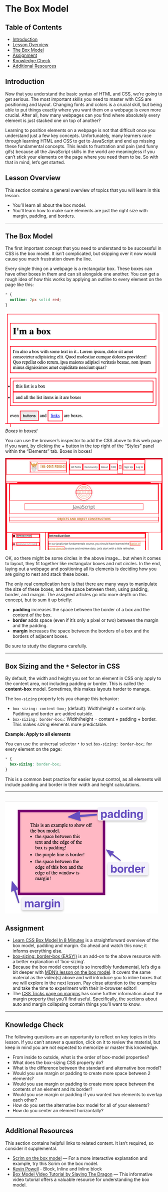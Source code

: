 # The Box Model

## Table of Contents

- [Introduction](#introduction)
- [Lesson Overview](#lesson-overview)
- [The Box Model](#the-box-model)
- [Assignment](#assignment)
- [Knowledge Check](#knowledge-check)
- [Additional Resources](#additional-resources)

## Introduction

Now that you understand the basic syntax of HTML and CSS, we’re going to get serious. The most important skills you need to master with CSS are positioning and layout. Changing fonts and colors is a crucial skill, but being able to put things exactly where you want them on a webpage is even more crucial. After all, how many webpages can you find where absolutely every element is just stacked one on top of another?

Learning to position elements on a webpage is not that difficult once you understand just a few key concepts. Unfortunately, many learners race through learning HTML and CSS to get to JavaScript and end up missing these fundamental concepts. This leads to frustration and pain (and funny gifs) because all the JavaScript skills in the world are meaningless if you can’t stick your elements on the page where you need them to be. So with that in mind, let’s get started.

## Lesson Overview

This section contains a general overview of topics that you will learn in this lesson.

- You’ll learn all about the box model.
- You’ll learn how to make sure elements are just the right size with margin, padding, and borders.

---

## The Box Model

The first important concept that you need to understand to be successful in CSS is the box model. It isn’t complicated, but skipping over it now would cause you much frustration down the line.

Every single thing on a webpage is a rectangular box. These boxes can have other boxes in them and can sit alongside one another. You can get a rough idea of how this works by applying an outline to every element on the page like this:

```css
* {
  outline: 2px solid red;
}
```

![alt text](image-1.png)
_Boxes in boxes!_

You can use the browser’s inspector to add the CSS above to this web page if you want, by clicking the + button in the top right of the “Styles” panel within the “Elements” tab. Boxes in boxes!

![alt text](image-2.png)

OK, so there might be some circles in the above image… but when it comes to layout, they fit together like rectangular boxes and not circles. In the end, laying out a webpage and positioning all its elements is deciding how you are going to nest and stack these boxes.

The only real complication here is that there are many ways to manipulate the size of these boxes, and the space between them, using padding, border, and margin. The assigned articles go into more depth on this concept, but to sum it up briefly:

- **padding** increases the space between the border of a box and the content of the box.
- **border** adds space (even if it’s only a pixel or two) between the margin and the padding.
- **margin** increases the space between the borders of a box and the borders of adjacent boxes.

Be sure to study the diagrams carefully.

---

## Box Sizing and the `*` Selector in CSS

By default, the width and height you set for an element in CSS only apply to the content area, not including padding or border. This is called the **content-box** model. Sometimes, this makes layouts harder to manage.

The `box-sizing` property lets you change this behavior:

- `box-sizing: content-box;` (default): Width/height = content only. Padding and border are added outside.
- `box-sizing: border-box;`: Width/height = content + padding + border. This makes sizing elements more predictable.

**Example: Apply to all elements**

You can use the universal selector `*` to set `box-sizing: border-box;` for every element on the page:

```css
* {
  box-sizing: border-box;
}
```

This is a common best practice for easier layout control, as all elements will include padding and border in their width and height calculations.

---

## ![alt text](image-3.png)

## Assignment

- [Learn CSS Box Model In 8 Minutes](https://www.youtube.com/watch?v=rIO5326FgPE) is a straightforward overview of the box model, padding and margin. Go ahead and watch this now; it informs everything else.
- [box-sizing: border-box (EASY!)](https://www.youtube.com/watch?v=HdZHcFWcAd8) is an add-on to the above resource with a better explanation of ‘box-sizing’.
- Because the box model concept is so incredibly fundamental, let’s dig a bit deeper with [MDN’s lesson on the box model](https://developer.mozilla.org/en-US/docs/Learn/CSS/Building_blocks/The_box_model). It covers the same material as the video(s) above and will introduce you to inline boxes that we will explore in the next lesson. Pay close attention to the examples and take the time to experiment with their in-browser editor!
- The [CSS Tricks page on margins](https://css-tricks.com/almanac/properties/m/margin/) has some further information about the margin property that you’ll find useful. Specifically, the sections about auto and margin collapsing contain things you’ll want to know.

---

## Knowledge Check

The following questions are an opportunity to reflect on key topics in this lesson. If you can’t answer a question, click on it to review the material, but keep in mind you are not expected to memorize or master this knowledge.

- From inside to outside, what is the order of box-model properties?
- What does the box-sizing CSS property do?
- What is the difference between the standard and alternative box model?
- Would you use margin or padding to create more space between 2 elements?
- Would you use margin or padding to create more space between the contents of an element and its border?
- Would you use margin or padding if you wanted two elements to overlap each other?
- How do you set the alternative box model for all of your elements?
- How do you center an element horizontally?

---

## Additional Resources

This section contains helpful links to related content. It isn’t required, so consider it supplemental.

- [Scrim on the box model](https://scrimba.com/s04r6p2) — For a more interactive explanation and example, try this Scrim on the box model.
- [Kevin Powell](https://www.youtube.com/watch?v=x_i2gga-sYg) - Block, Inline and Inline block
- [Box Model Video Tutorial by Slaying The Dragon](https://www.youtube.com/watch?v=0xMQfnTU6oo) — This informative video tutorial offers a valuable resource for understanding the box model.
